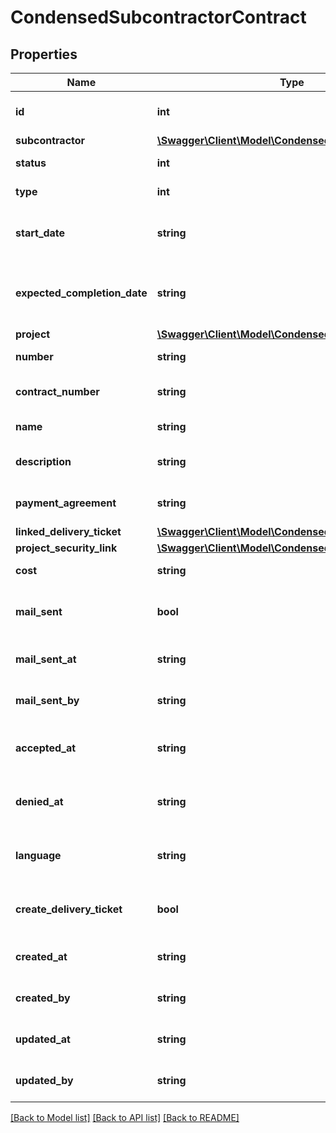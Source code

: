# CondensedSubcontractorContract

## Properties
Name | Type | Description | Notes
------------ | ------------- | ------------- | -------------
**id** | **int** | The ID of the subcontractor contract. | [optional] 
**subcontractor** | [**\Swagger\Client\Model\CondensedContact**](CondensedContact.md) |  | 
**status** | **int** | Status of the contract. | [optional] 
**type** | **int** | Type of the contract. | [optional] 
**start_date** | **string** | The starting date of the subcontractor contract. | [optional] 
**expected_completion_date** | **string** | The expected completion date of the subcontractor contract. | [optional] 
**project** | [**\Swagger\Client\Model\CondensedProject**](CondensedProject.md) |  | 
**number** | **string** | Number of the contract. | [optional] 
**contract_number** | **string** | The contract number of the contract. | [optional] 
**name** | **string** | The name of the contract. | [optional] 
**description** | **string** | The description of the contract. | [optional] 
**payment_agreement** | **string** | The payment agreement of the contract. | [optional] 
**linked_delivery_ticket** | [**\Swagger\Client\Model\CondensedDeliveryTicket**](CondensedDeliveryTicket.md) |  | [optional] 
**project_security_link** | [**\Swagger\Client\Model\CondensedProjectSecurityLink**](CondensedProjectSecurityLink.md) |  | [optional] 
**cost** | **string** | The cost of the contract. | 
**mail_sent** | **bool** | Flag to indicate if mail was sent. | [optional] 
**mail_sent_at** | **string** | The date the contract was sent. | [optional] 
**mail_sent_by** | **string** | The user that sent the email. | [optional] 
**accepted_at** | **string** | Datetime when contract was accepted. | [optional] 
**denied_at** | **string** | Datetime when contract was denied. | [optional] 
**language** | **string** | The locale used by this contract, e.g.: nl-NL. | [optional] 
**create_delivery_ticket** | **bool** | Whether or not to create a delivery ticket. | [optional] 
**created_at** | **string** | The creation time of the entity. | [optional] 
**created_by** | **string** | The user that created the entity. | [optional] 
**updated_at** | **string** | The last updated time of the entity. | [optional] 
**updated_by** | **string** | The user that last updated the entity. | [optional] 

[[Back to Model list]](../README.md#documentation-for-models) [[Back to API list]](../README.md#documentation-for-api-endpoints) [[Back to README]](../README.md)


